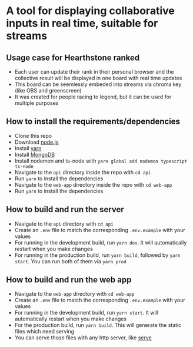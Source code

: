 # A tool for displaying collaborative inputs in real time, suitable for streams

## Usage case for Hearthstone ranked
* Each user can update their rank in their personal browser and the collective result will be displayed in one board with real time updates
* This board can be seemlessly embeded into streams via chroma key (like OBS and greenscreen)
* It was created for people racing to legend, but it can be used for multiple purposes

## How to install the requirements/dependencies
* Clone this repo
* Download [node.js](https://nodejs.org/en/download/)
* Install [yarn](https://yarnpkg.com/lang/en/docs/install/)
* Install [MongoDB](https://www.mongodb.com/)
* Install nodemon and ts-node with `yarn global add nodemon typescript ts-node`
* Navigate to the `api` directory inside the repo with `cd api`
* Run `yarn` to install the dependencies
* Navigate to the `web-app` directory inside the repo with `cd web-app`
* Run `yarn` to install the dependencies

## How to build and run the server
* Navigate to the `api` directory with `cd api`
* Create an `.env` file to match the corresponding `.env.example` with your values
* For running in the development build, run `yarn dev`. It will automatically restart when you make changes
* For running in the production build, run `yarn build`, followed by `yarn start`. You can run both of them via `yarn prod`

## How to build and run the web app
* Navigate to the `web-app` directory with `cd web-app`
* Create an `.env` file to match the corresponding `.env.example` with your values
* For running in the development build, run `yarn start`. It will automatically restart when you make changes
* For the production build, run `yarn build`. This will generate the static files which need serving
* You can serve those files with any http server, like [serve](https://www.npmjs.com/package/serve)
